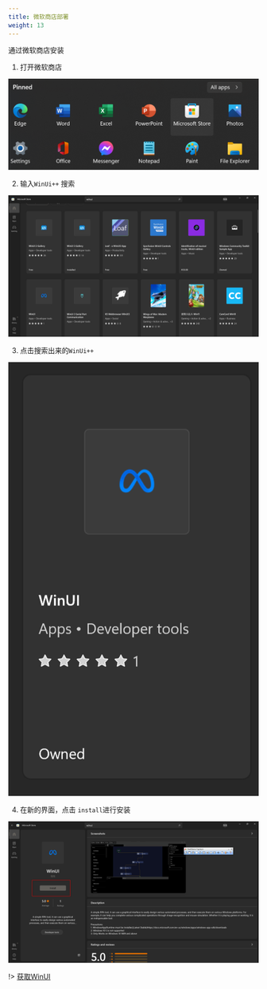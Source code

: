```yaml
---
title: 微软商店部署
weight: 13
---
```

通过微软商店安装

1. 打开微软商店

![ms-store](./images/2022-07-12_191837.png ':size=90%')
    
2. 输入`WinUi++` 搜索

![ms-store](./images/2022-07-12_192141.png ':size=90%')

3. 点击搜索出来的`WinUi++`

![ms-store](./images/2022-07-12_192227.png ':size=30%')

4. 在新的界面，点击 `install`进行安装

![ms-store](./images/2022-07-12_192253.png ':size=90%')



!> [获取WinUI](ms-windows-store://pdp/?productid=9N8HM4N6R77J)
